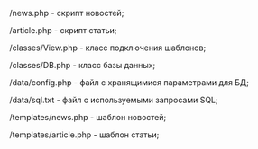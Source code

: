 /news.php - скрипт новостей;

/article.php - скрипт статьи;

/classes/View.php - класс подключения шаблонов;

/classes/DB.php - класс базы данных;

/data/config.php - файл с хранящимися параметрами для БД;

/data/sql.txt - файл с используемыми запросами SQL;

/templates/news.php - шаблон новостей;

/templates/article.php - шаблон статьи;

